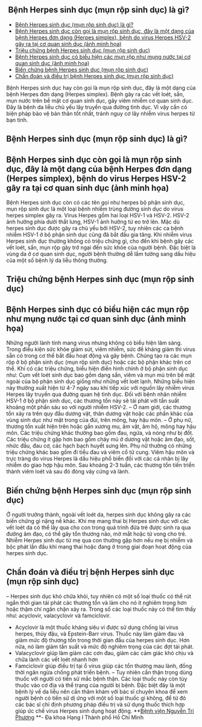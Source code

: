 ## ️ Bệnh Herpes sinh dục (mụn rộp sinh dục) là gì?

  * [Bệnh Herpes sinh dục (mụn rộp sinh dục) là gì?](https://bvnguyentriphuong.com.vn/benh-truyen-nhiem/benh-herpes-sinh-duc-mun-rop-sinh-duc-la-gi#bnh-herpes-sinh-dc-mn-rp-sinh-dc-l-g)
  * [Bệnh Herpes sinh dục còn gọi là mụn rộp sinh dục, đây là một dạng của bệnh Herpes đơn dạng (Herpes simplex), bệnh do virus Herpes HSV-2 gây ra tại cơ quan sinh dục (ảnh minh họa)](https://bvnguyentriphuong.com.vn/benh-truyen-nhiem/benh-herpes-sinh-duc-mun-rop-sinh-duc-la-gi#bnh-herpes-sinh-dc-cn-gi-l-mn-rp-sinh-dc-y-l-mt-dng-ca-bnh-herpes-n-dng-herpes-simplex-bnh-do-virus-herpes-hsv2-gy-ra-ti-c-quan-sinh-dc-nh-minh-ha)
  * [Triệu chứng bệnh Herpes sinh dục (mụn rộp sinh dục)](https://bvnguyentriphuong.com.vn/benh-truyen-nhiem/benh-herpes-sinh-duc-mun-rop-sinh-duc-la-gi#triu-chng-bnh-herpes-sinh-dc-mn-rp-sinh-dc)
  * [Bệnh Herpes sinh dục có biểu hiện các mụn rộp như mụng nước tại cơ quan sinh dục (ảnh minh họa)](https://bvnguyentriphuong.com.vn/benh-truyen-nhiem/benh-herpes-sinh-duc-mun-rop-sinh-duc-la-gi#bnh-herpes-sinh-dc-c-biu-hin-cc-mn-rp-nh-mng-nc-ti-c-quan-sinh-dcnh-minh-ha)
  * [Biến chứng bệnh Herpes sinh dục (mụn rộp sinh dục)](https://bvnguyentriphuong.com.vn/benh-truyen-nhiem/benh-herpes-sinh-duc-mun-rop-sinh-duc-la-gi#bin-chng-bnh-herpes-sinh-dc-mn-rp-sinh-dc)
  * [Chẩn đoán và điều trị bệnh Herpes sinh dục (mụn rộp sinh dục)](https://bvnguyentriphuong.com.vn/benh-truyen-nhiem/benh-herpes-sinh-duc-mun-rop-sinh-duc-la-gi#chn-on-v-iu-tr-bnh-herpes-sinh-dc-mn-rp-sinh-dc)


Bệnh Herpes sinh dục hay còn gọi là mụn rộp sinh dục, đây là một dạng của bệnh Herpes đơn dạng (Herpes simplex). Bệnh gây ra các vết loét, sẩn, mụn nước trên bề mặt cơ quan sinh dục, gây viêm nhiễm cơ quan sinh dục. Đây là bệnh da liễu chủ yếu lây truyền qua đường tình dục. Vì vậy cần có biện pháp bảo vệ bản thân tốt nhất, tránh nguy cơ lây nhiễm virus herpes từ bạn tình.
## **Bệnh Herpes sinh dục (mụn rộp sinh dục) là gì?**
## **Bệnh Herpes sinh dục còn gọi là mụn rộp sinh dục, đây là một dạng của bệnh Herpes đơn dạng (Herpes simplex), bệnh do virus Herpes HSV-2 gây ra tại cơ quan sinh dục (ảnh minh họa)**
Bệnh Herpes sinh dục còn có các tên gọi như herpes bộ phận sinh dục, mụn rộp sinh dục là một loại bệnh nhiễm trùng đường sinh dục do virus herpes simplex gây ra. Virus Herpes gồm hai loại HSV-1 và HSV-2. HSV-2 ảnh hưởng phía dưới thắt lưng, HSV-1 ảnh hưởng từ eo trở lên. Mặc dù herpes sinh dục được gây ra chủ yếu bởi HSV-2, tuy nhiên các ca bệnh nhiễm HSV-1 ở bộ phận sinh dục cũng đã bắt đầu gia tăng.
Khi nhiễm virus Herpes sinh dục thường không có triệu chứng gì, cho đến khi bệnh gây các vết loét, sẩn, mụn rộp gây trở ngại đến sức khỏe của người bệnh. Đặc biệt là vùng da ở cơ quan sinh dục, người bệnh thường dễ lầm tưởng sang dấu hiệu của một số bệnh lý da liễu thông thường.
## **Triệu chứng bệnh Herpes sinh dục (mụn rộp sinh dục)**
## **Bệnh Herpes sinh dục có biểu hiện các mụn rộp như mụng nước tại cơ quan sinh dục (ảnh minh họa)**
Những người lành tính mang virus nhưng không có biểu hiện lâm sàng. Trong điều kiện sức khỏe giảm sút, viêm nhiễm, sức đề kháng giảm thì virus sẵn có trong cơ thể bắt đầu hoạt động và gây bệnh. Chúng tạo ra các mụn rộp ở bộ phận sinh dục (mụn rộp sinh dục) hoặc các bộ phận khác trên cơ thể.
Khi có các triệu chứng, biểu hiện điển hình chính ở bộ phận sinh dục như:
Cụm vết loét sinh dục bao gồm dạng sẩn, viêm và mụn mủ trên bề mặt ngoài của bộ phận sinh dục giống như những vết loét lạnh. Những biểu hiện này thường xuất hiện từ 4-7 ngày sau khi tiếp xúc với nguồn lây nhiễm virus Herpes lây truyền qua đường quan hệ tình dục. Đối với bệnh nhân nhiễm HSV-1 ở bộ phận sinh dục, các thương tổn này sẽ tái phát với tần suất khoảng một phần sáu so với người nhiễm HSV-2.
– Ở nam giới, các thương tổn xảy ra trên quy đầu dương vật, thân dương vật hoặc các phần khác của vùng sinh dục như mặt trong của đùi, trên mông, hay hậu môn.
– Ở phụ nữ, thương tổn xuất hiện trên hoặc gần xương mu, âm vật, âm hộ, mông hay hậu môn. Các triệu chứng khác thường bao gồm đau, ngứa, và nóng như bị đốt. Các triệu chứng ít gặp hơn bao gồm chảy mủ ở dương vật hoặc âm đạo, sốt, nhức đầu, đau cơ, các hạch bạch huyết sưng lên. Phụ nữ thường có những triệu chứng khác bao gồm đi tiểu đau và viêm cổ tử cung.
Viêm hậu môn và trực tràng do virus Herpes là dấu hiệu phổ biến đối với các cá nhân bị lây nhiễm do giao hợp hậu môn. Sau khoảng 2-3 tuần, các thương tổn tiến triển thành viêm loét và sau đó đóng vảy cứng và lành.
## **Biến chứng bệnh Herpes sinh dục (mụn rộp sinh dục)**
Ở người trưởng thành, ngoài vết loét da, herpes sinh dục không gây ra các biến chứng gì nặng nề khác. Khi mẹ mang thai bị Herpes sinh dục với các vết loét da có thể lây qua cho con trong quá trình đứa trẻ được sinh ra qua đường âm đạo, có thể gây tổn thương não, mờ mắt hoặc tử vong cho trẻ. Nhiễm Herpes sinh dục từ mẹ qua con thường gặp hơn nếu mẹ bị nhiễm và bộc phát lần đầu khi mang thai hoặc đang ở trong giai đoạn hoạt động của herpes sinh dục.
## **Chẩn đoán và điều trị bệnh Herpes sinh dục (mụn rộp sinh dục)**
– Herpes sinh dục khó chữa khỏi, tuy nhiên có một số loại thuốc có thể rút ngắn thời gian tái phát các thương tổn và làm cho nó ít nghiêm trọng hơn hoặc thậm chí ngăn chặn xảy ra. Trong số các loại thuốc này có thể tìm thấy như: acyclovir, valacyclovir và famciclovir.
+ Acyclovir là một thuốc kháng siêu vi được sử dụng chống lại virus herpes, thủy đậu, và Epstein-Barr virus. Thuốc này làm giảm đau và giảm mức độ thương tổn trong thời gian đầu của herpes sinh dục. Hơn nữa, nó làm giảm tần suất và mức độ nghiêm trọng của các đợt tái phát.
+ Valacyclovir giúp làm giảm các cơn đau, giảm các cảm giác khó chịu và chữa lành các vết loét nhanh hơn
+ Famciclovir giúp điều trị tại ổ virus giúp các tổn thương mau lành, đồng thời ngăn ngừa chống phát triển bệnh.
– Tuy nhiên cần thận trọng dùng thuốc với người có tiền sử mắc bệnh thận. Các loại thuốc này còn tùy thuộc vào cơ địa và thể trạng của người bị bệnh. Đặc biệt đây là một bệnh lý vế da liễu nên cần thăm khám với bác sĩ chuyên khoa để xem người bệnh có tiền sử dị ứng với một số loại thuốc gì không, để từ đó các bác sĩ chỉ định phương pháp điều trị và sử dụng thuốc thích hợp giúp ức chế virus Herpes sinh dụng hoạt động.
**[Bệnh viện Nguyễn Tri Phương](https://bvnguyentriphuong.com.vn/) **- Đa khoa Hạng I Thành phố Hồ Chí Minh
